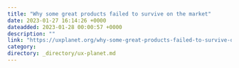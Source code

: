 ```yaml
---
title: "Why some great products failed to survive on the market"
date: 2023-01-27 16:14:26 +0000
dateadded: 2023-01-28 00:00:57 +0000
description: ""
link: "https://uxplanet.org/why-some-great-products-failed-to-survive-on-the-market-ec8a826eb2c6?source=rss----819cc2aaeee0---4"
category:
directory: _directory/ux-planet.md
---
```

